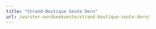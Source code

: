 ```yaml
---
title: "Strand-Boutique Seute Dern"
url: /wurster-nordseekueste/strand-boutique-seute-dern/
---
```

